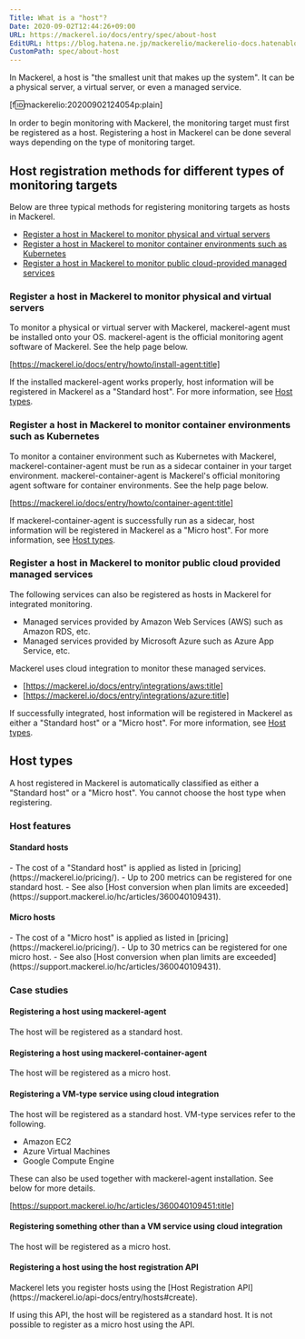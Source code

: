 ```yaml
---
Title: What is a "host"?
Date: 2020-09-02T12:44:26+09:00
URL: https://mackerel.io/docs/entry/spec/about-host
EditURL: https://blog.hatena.ne.jp/mackerelio/mackerelio-docs.hatenablog.mackerel.io/atom/entry/26006613625783810
CustomPath: spec/about-host
---
```


In Mackerel, a host is "the smallest unit that makes up the system". It can be a physical server, a virtual server, or even a managed service.

[f:id:mackerelio:20200902124054p:plain]

In order to begin monitoring with Mackerel, the monitoring target must first be registered as a host. Registering a host in Mackerel can be done several ways depending on the type of monitoring target.

<h2 id="howto-register-host-by-kinds">Host registration methods for different types of monitoring targets</h2>
Below are three typical methods for registering monitoring targets as hosts in Mackerel.

- [Register a host in Mackerel to monitor physical and virtual servers](#register-by-mackerel-agent)
- [Register a host in Mackerel to monitor container environments such as Kubernetes](#register-by-container-agent)
- [Register a host in Mackerel to monitor public cloud-provided managed services](#register-by-cloud-integration)

<h3 id="register-by-mackerel-agent">Register a host in Mackerel to monitor physical and virtual servers</h3>
To monitor a physical or virtual server with Mackerel, mackerel-agent must be installed onto your OS. mackerel-agent is the official monitoring agent software of Mackerel.
See the help page below.

[https://mackerel.io/docs/entry/howto/install-agent:title]

If the installed mackerel-agent works properly, host information will be registered in Mackerel as a "Standard host". For more information, see [Host types](#host-kinds).

<h3 id="register-by-container-agent">Register a host in Mackerel to monitor container environments such as Kubernetes</h3>
To monitor a container environment such as Kubernetes with Mackerel, mackerel-container-agent must be run as a sidecar container in your target environment.  mackerel-container-agent is Mackerel's official monitoring agent software for container environments.
See the help page below.

[https://mackerel.io/docs/entry/howto/container-agent:title]

If mackerel-container-agent is successfully run as a sidecar, host information will be registered in Mackerel as a "Micro host". For more information, see [Host types](#host-kinds).

<h3 id="register-by-cloud-integration">Register a host in Mackerel to monitor public cloud provided managed services</h3>
The following services can also be registered as hosts in Mackerel for integrated monitoring.

- Managed services provided by Amazon Web Services (AWS) such as Amazon RDS, etc.
- Managed services provided by Microsoft Azure such as Azure App Service, etc.

Mackerel uses cloud integration to monitor these managed services.

- [https://mackerel.io/docs/entry/integrations/aws:title]
- [https://mackerel.io/docs/entry/integrations/azure:title]

If successfully integrated, host information will be registered in Mackerel as either a "Standard host" or a "Micro host". For more information, see [Host types](#host-kinds).

<h2 id="host-kinds">Host types</h2>
A host registered in Mackerel is automatically classified as either a "Standard host" or a "Micro host". You cannot choose the host type when registering.

<h3 id="billing-unit">Host features</h3>
<h4 id="standard-host">Standard hosts</h4>
- The cost of a "Standard host" is applied as listed in [pricing](https://mackerel.io/pricing/).
- Up to 200 metrics can be registered for one standard host.
	- See also [Host conversion when plan limits are exceeded](https://support.mackerel.io/hc/articles/360040109431).

<h4 id="micro-host">Micro hosts</h4>
- The cost of a "Micro host" is applied as listed in [pricing](https://mackerel.io/pricing/).
- Up to 30 metrics can be registered for one micro host.
	- See also [Host conversion when plan limits are exceeded](https://support.mackerel.io/hc/articles/360040109431).


<h3 id="casestudy">Case studies</h3>
<h4 id="casestudy-mackerel-agent">Registering a host using mackerel-agent</h4>
The host will be registered as a standard host.

<h4 id="casestudy-mackerel-container-agent">Registering a host using mackerel-container-agent</h4>
The host will be registered as a micro host.

<h4 id="casestudy-integration-standard-host">Registering a VM-type service using cloud integration</h4>
The host will be registered as a standard host. VM-type services refer to the following.

- Amazon EC2
- Azure Virtual Machines
- Google Compute Engine

These can also be used together with mackerel-agent installation. See below for more details.

[https://support.mackerel.io/hc/articles/360040109451:title]

<h4 id="casestudy-integration-micro-host">Registering something other than a VM service using cloud integration</h4>
The host will be registered as a micro host.

<h4 id="casestudy-register-by-api">Registering a host using the host registration API</h4>
Mackerel lets you register hosts using the [Host Registration API](https://mackerel.io/api-docs/entry/hosts#create).

If using this API, the host will be registered as a standard host. It is not possible to register as a micro host using the API.
